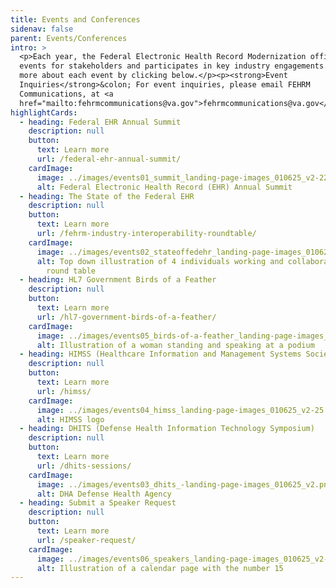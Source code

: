 ```yaml
---
title: Events and Conferences
sidenav: false
parent: Events/Conferences
intro: >
  <p>Each year, the Federal Electronic Health Record Modernization office hosts
  events for stakeholders and participates in key industry engagements. Learn
  more about each event by clicking below.</p><p><strong>Event
  Inquiries</strong>&colon; For event inquiries, please email FEHRM
  Communications, at <a
  href="mailto:fehrmcommunications@va.gov">fehrmcommunications@va.gov</a>.</p>
highlightCards:
  - heading: Federal EHR Annual Summit
    description: null
    button:
      text: Learn more
      url: /federal-ehr-annual-summit/
    cardImage:
      image: ../images/events01_summit_landing-page-images_010625_v2-22.png
      alt: Federal Electronic Health Record (EHR) Annual Summit
  - heading: The State of the Federal EHR
    description: null
    button:
      text: Learn more
      url: /fehrm-industry-interoperability-roundtable/
    cardImage:
      image: ../images/events02_stateoffedehr_landing-page-images_010625_v2-23.png
      alt: Top down illustration of 4 individuals working and collaborating around a
        round table
  - heading: HL7 Government Birds of a Feather
    description: null
    button:
      text: Learn more
      url: /hl7-government-birds-of-a-feather/
    cardImage:
      image: ../images/events05_birds-of-a-feather_landing-page-images_010625_v2-24.png
      alt: Illustration of a woman standing and speaking at a podium
  - heading: HIMSS (Healthcare Information and Management Systems Society)
    description: null
    button:
      text: Learn more
      url: /himss/
    cardImage:
      image: ../images/events04_himss_landing-page-images_010625_v2-25.png
      alt: HIMSS logo
  - heading: DHITS (Defense Health Information Technology Symposium)
    description: null
    button:
      text: Learn more
      url: /dhits-sessions/
    cardImage:
      image: ../images/events03_dhits_-landing-page-images_010625_v2.png
      alt: DHA Defense Health Agency
  - heading: Submit a Speaker Request
    description: null
    button:
      text: Learn more
      url: /speaker-request/
    cardImage:
      image: ../images/events06_speakers_landing-page-images_010625_v2-26.png
      alt: Illustration of a calendar page with the number 15
---
```

